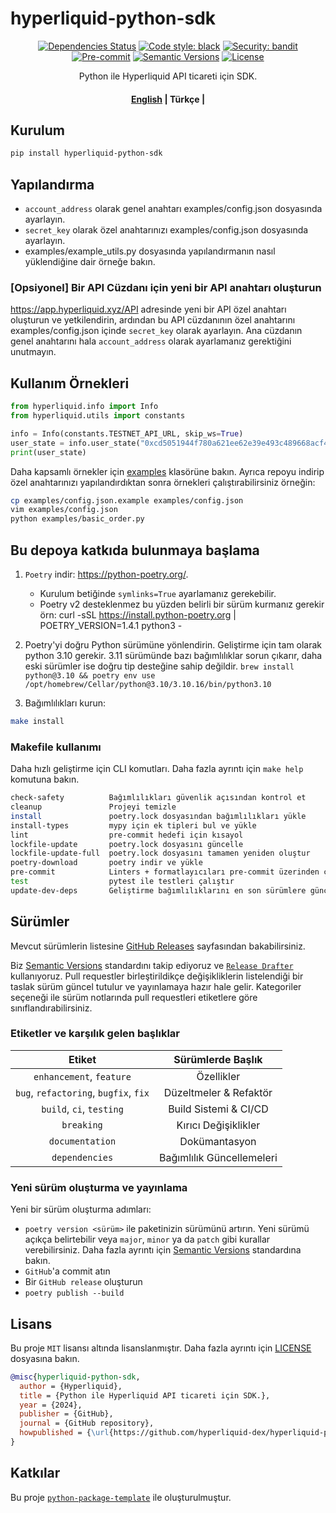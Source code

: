 # hyperliquid-python-sdk

<div align="center">

[![Dependencies Status](https://img.shields.io/badge/dependencies-up%20to%20date-brightgreen.svg)](https://github.com/hyperliquid-dex/hyperliquid-python-sdk/pulls?utf8=%E2%9C%93&q=is%3Apr%20author%3Aapp%2Fdependabot)
[![Code style: black](https://img.shields.io/badge/code%20style-black-000000.svg)](https://github.com/psf/black)
[![Security: bandit](https://img.shields.io/badge/security-bandit-green.svg)](https://github.com/PyCQA/bandit)
[![Pre-commit](https://img.shields.io/badge/pre--commit-enabled-brightgreen?logo=pre-commit&logoColor=white)](https://github.com/hyperliquid-dex/hyperliquid-python-sdk/blob/master/.pre-commit-config.yaml)
[![Semantic Versions](https://img.shields.io/badge/%20%20%F0%9F%93%A6%F0%9F%9A%80-semantic--versions-e10079.svg)](https://github.com/hyperliquid-dex/hyperliquid-python-sdk/releases)
[![License](https://img.shields.io/pypi/l/hyperliquid-python-sdk)](https://github.com/hyperliquid-dex/hyperliquid-python-sdk/blob/master/LICENSE.md)

Python ile Hyperliquid API ticareti için SDK.
<h4 align="center">
    <p>
        <a href="/README.md">English</a> |
        <b>Türkçe</b> |
    </p>
</h4>
</div>

## Kurulum
```bash
pip install hyperliquid-python-sdk
```
## Yapılandırma 

- `account_address` olarak genel anahtarı examples/config.json dosyasında ayarlayın.
- `secret_key` olarak özel anahtarınızı examples/config.json dosyasında ayarlayın.
- examples/example_utils.py dosyasında yapılandırmanın nasıl yüklendiğine dair örneğe bakın.

### [Opsiyonel] Bir API Cüzdanı için yeni bir API anahtarı oluşturun
https://app.hyperliquid.xyz/API adresinde yeni bir API özel anahtarı oluşturun ve yetkilendirin, ardından bu API cüzdanının özel anahtarını examples/config.json içinde `secret_key` olarak ayarlayın. Ana cüzdanın genel anahtarını hala `account_address` olarak ayarlamanız gerektiğini unutmayın.

## Kullanım Örnekleri
```python
from hyperliquid.info import Info
from hyperliquid.utils import constants

info = Info(constants.TESTNET_API_URL, skip_ws=True)
user_state = info.user_state("0xcd5051944f780a621ee62e39e493c489668acf4d")
print(user_state)
```
Daha kapsamlı örnekler için [examples](examples) klasörüne bakın. Ayrıca repoyu indirip özel anahtarınızı yapılandırdıktan sonra örnekleri çalıştırabilirsiniz örneğin:
```bash
cp examples/config.json.example examples/config.json
vim examples/config.json
python examples/basic_order.py
```

## Bu depoya katkıda bulunmaya başlama

1. `Poetry` indir: https://python-poetry.org/. 
   - Kurulum betiğinde `symlinks=True` ayarlamanız gerekebilir.
   - Poetry v2 desteklenmez bu yüzden belirli bir sürüm kurmanız gerekir örn: curl -sSL https://install.python-poetry.org | POETRY_VERSION=1.4.1 python3 - 

2. Poetry'yi doğru Python sürümüne yönlendirin. Geliştirme için tam olarak python 3.10 gerekir. 3.11 sürümünde bazı bağımlılıklar sorun çıkarır, daha eski sürümler ise doğru tip desteğine sahip değildir.
`brew install python@3.10 && poetry env use /opt/homebrew/Cellar/python@3.10/3.10.16/bin/python3.10`

3. Bağımlılıkları kurun:

```bash
make install
```

### Makefile kullanımı

Daha hızlı geliştirme için CLI komutları. Daha fazla ayrıntı için `make help` komutuna bakın.

```bash
check-safety          Bağımlılıkları güvenlik açısından kontrol et
cleanup               Projeyi temizle
install               poetry.lock dosyasından bağımlılıkları yükle
install-types         mypy için ek tipleri bul ve yükle
lint                  pre-commit hedefi için kısayol
lockfile-update       poetry.lock dosyasını güncelle
lockfile-update-full  poetry.lock dosyasını tamamen yeniden oluştur
poetry-download       poetry indir ve yükle
pre-commit            Linters + formatlayıcıları pre-commit üzerinden çalıştır, yalnızca black çalıştırmak için "make pre-commit hook=black" kullan
test                  pytest ile testleri çalıştır
update-dev-deps       Geliştirme bağımlılıklarını en son sürümlere güncelle
```

## Sürümler

Mevcut sürümlerin listesine [GitHub Releases](https://github.com/hyperliquid-dex/hyperliquid-python-sdk/releases) sayfasından bakabilirsiniz.

Biz [Semantic Versions](https://semver.org/) standardını takip ediyoruz ve [`Release Drafter`](https://github.com/marketplace/actions/release-drafter) kullanıyoruz. Pull requestler birleştirildikçe değişikliklerin listelendiği bir taslak sürüm güncel tutulur ve yayınlamaya hazır hale gelir. Kategoriler seçeneği ile sürüm notlarında pull requestleri etiketlere göre sınıflandırabilirsiniz.

### Etiketler ve karşılık gelen başlıklar

|               **Etiket**               |  **Sürümlerde Başlık**  |
| :-----------------------------------: | :---------------------: |
|       `enhancement`, `feature`        |        Özellikler       |
| `bug`, `refactoring`, `bugfix`, `fix` |  Düzeltmeler & Refaktör |
|       `build`, `ci`, `testing`        |  Build Sistemi & CI/CD  |
|              `breaking`               |  Kırıcı Değişiklikler   |
|            `documentation`            |     Dokümantasyon       |
|            `dependencies`             |  Bağımlılık Güncellemeleri |

### Yeni sürüm oluşturma ve yayınlama

Yeni bir sürüm oluşturma adımları:

- `poetry version <sürüm>` ile paketinizin sürümünü artırın. Yeni sürümü açıkça belirtebilir veya `major`, `minor` ya da `patch` gibi kurallar verebilirsiniz. Daha fazla ayrıntı için [Semantic Versions](https://semver.org/) standardına bakın.
- `GitHub`'a commit atın
- Bir `GitHub release` oluşturun
- `poetry publish --build`

## Lisans

Bu proje `MIT` lisansı altında lisanslanmıştır. Daha fazla ayrıntı için [LICENSE](LICENSE.md) dosyasına bakın.

```bibtex
@misc{hyperliquid-python-sdk,
  author = {Hyperliquid},
  title = {Python ile Hyperliquid API ticareti için SDK.},
  year = {2024},
  publisher = {GitHub},
  journal = {GitHub repository},
  howpublished = {\url{https://github.com/hyperliquid-dex/hyperliquid-python-sdk}}
}
```

## Katkılar

Bu proje [`python-package-template`](https://github.com/TezRomacH/python-package-template) ile oluşturulmuştur.
